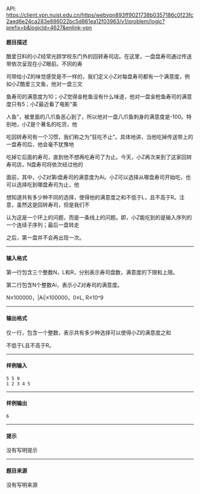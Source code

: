 API: https://client.vpn.nuist.edu.cn/https/webvpn893ff9021738b0357186c0f23fc2aed6e24ca283e886022bc5d861ea12f03963/v1/problem/logic?prefix=b&logicId=4627&enlink-vpn

#### 题目描述

酷爱日料的小Z经常光顾学校东门外的回转寿司店。在这里，一盘盘寿司通过传送带依次呈现在小Z眼前。不同的寿

司带给小Z的味觉感受是不一样的，我们定义小Z对每盘寿司都有一个满意度，例如小Z酷爱三文鱼，他对一盘三文

鱼寿司的满意度为10；小Z觉得金枪鱼没有什么味道，他对一盘金枪鱼寿司的满意度只有5；小Z最近看了电影“美

人鱼”，被里面的八爪鱼恶心到了，所以他对一盘八爪鱼刺身的满意度是-100。特别地，小Z是个著名的吃货，他

吃回转寿司有一个习惯，我们称之为“狂吃不止”。具体地讲，当他吃掉传送带上的一盘寿司后，他会毫不犹豫地

吃掉它后面的寿司，直到他不想再吃寿司了为止。今天，小Z再次来到了这家回转寿司店，N盘寿司将依次经过他的

面前，其中，小Z对第i盘寿司的满意度为Ai。小Z可以选择从哪盘寿司开始吃，也可以选择吃到哪盘寿司为止，他

想知道共有多少种不同的选择，使得他的满意度之和不低于L，且不高于R。注意，虽然这是回转寿司，但是我们不

认为这是一个环上的问题，而是一条线上的问题。即，小Z能吃到的是输入序列的一个连续子序列；最后一盘转走

之后，第一盘并不会再出现一次。

---

#### 输入格式

第一行包含三个整数N，L和R，分别表示寿司盘数，满意度的下限和上限。

第二行包含N个整数Ai，表示小Z对寿司的满意度。

N≤100000，|Ai|≤100000，0≤L, R≤10^9

---

#### 输出格式

仅一行，包含一个整数，表示共有多少种选择可以使得小Z的满意度之和

不低于L且不高于R。

---

#### 样例输入
```
5 5 9
1 2 3 4 5
```

---

#### 样例输出
```
6
```

---

#### 提示

没有写明提示

---

#### 题目来源

没有写明来源